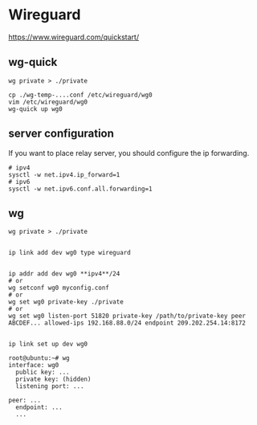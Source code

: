 # Wireguard

https://www.wireguard.com/quickstart/


## wg-quick

```
wg private > ./private

cp ./wg-temp-....conf /etc/wireguard/wg0
vim /etc/wireguard/wg0
wg-quick up wg0
```

## server configuration

If you want to place relay server, you should configure the ip forwarding.

```
# ipv4
sysctl -w net.ipv4.ip_forward=1
# ipv6
sysctl -w net.ipv6.conf.all.forwarding=1
```

## wg


```
wg private > ./private


ip link add dev wg0 type wireguard


ip addr add dev wg0 **ipv4**/24
# or
wg setconf wg0 myconfig.conf
# or
wg set wg0 private-key ./private
# or
wg set wg0 listen-port 51820 private-key /path/to/private-key peer ABCDEF... allowed-ips 192.168.88.0/24 endpoint 209.202.254.14:8172


ip link set up dev wg0
```

```
root@ubuntu:~# wg
interface: wg0
  public key: ...
  private key: (hidden)
  listening port: ...

peer: ...
  endpoint: ...
  ...
```
